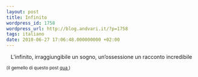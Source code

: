 ```yaml
---
layout: post
title: Infinito
wordpress_id: 1758
wordpress_url: http://blog.andvari.it/?p=1758
tags: italiano
date: 2010-06-27 17:06:48.000000000 +02:00
---
```

<div>
<p style="text-align: center;">L’infinito, irraggiungibile
un sogno, un’ossessione
un racconto incredibile</p>
<small>
</small>

<small></small>

<small></small>

<small></small>

<small></small>

<small>(il gemello di questo post <a href=" http://blog.andvari.it/2010/06/26/aurora">qua </a>)

</small>

</div>
